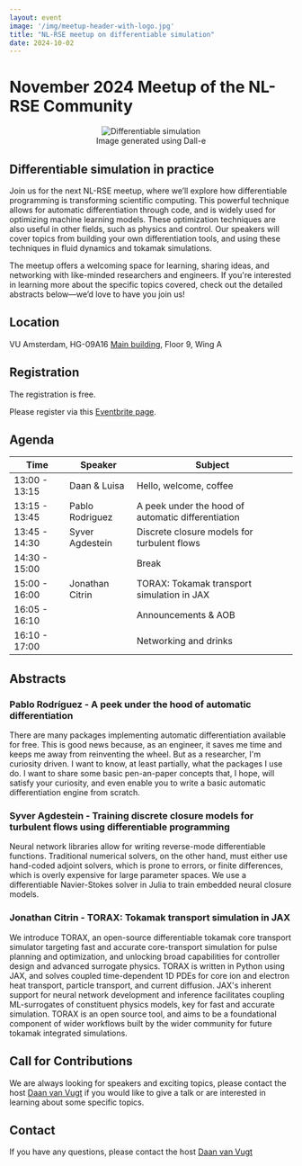 ```yaml
---
layout: event
image: '/img/meetup-header-with-logo.jpg'
title: "NL-RSE meetup on differentiable simulation"
date: 2024-10-02
---
```


# November 2024 Meetup of the NL-RSE Community
<!--break-->
<figure style="text-align:center">
    <img src="/img/meetups/differentiable-simulation.png"
         alt="Differentiable simulation">
    <figcaption>Image generated using Dall-e
    </figcaption>
</figure>

## Differentiable simulation in practice
Join us for the next NL-RSE meetup, where we’ll explore how differentiable programming is transforming scientific computing. This powerful technique allows for automatic differentiation through code, and is widely used for optimizing machine learning models. These optimization techniques are also useful in other fields, such as physics and control. Our speakers will cover topics from building your own differentiation tools, and using these techniques in fluid dynamics and tokamak simulations.

The meetup offers a welcoming space for learning, sharing ideas, and networking with like-minded researchers and engineers. If you're interested in learning more about the specific topics covered, check out the detailed abstracts below—we’d love to have you join us!

## Location
VU Amsterdam, HG-09A16 
<a href="https://assets-us-01.kc-usercontent.com/d8b6f1f5-816c-005b-1dc1-e363dd7ce9a5/41e9b682-215c-424c-8df8-e0d07d4dc622/2023-12%20Campus%20plattegrond%20ENG.jpg">Main building</a>, Floor 9, Wing A

## Registration
The registration is free.

Please register via this [Eventbrite page](https://www.eventbrite.nl/e/nl-rse-meetup-differentiable-simulation-in-practice-tickets-1037663047107).

## Agenda

| Time | Speaker | Subject |
| --- | ------------ | ------- |
| 13:00 - 13:15 | Daan & Luisa | Hello, welcome, coffee |
| 13:15 - 13:45 | Pablo Rodriguez | A peek under the hood of automatic differentiation |
| 13:45 - 14:30 | Syver Agdestein | Discrete closure models for turbulent flows |
| 14:30 - 15:00 | | Break |
| 15:00 - 16:00 | Jonathan Citrin | TORAX: Tokamak transport simulation in JAX |
| 16:05 - 16:10 | | Announcements & AOB |
| 16:10 - 17:00 | | Networking and drinks |

## Abstracts

### Pablo Rodríguez - A peek under the hood of automatic differentiation
There are many packages implementing automatic differentiation available for free. This is good news because, as an engineer, it saves me time and keeps me away from reinventing the wheel. But as a researcher, I'm curiosity driven. I want to know, at least partially, what the packages I use do. I want to share some basic pen-an-paper concepts that, I hope, will satisfy your curiosity, and even enable you to write a basic automatic differentiation engine from scratch.

### Syver Agdestein - Training discrete closure models for turbulent flows using differentiable programming
Neural network libraries allow for writing reverse-mode differentiable functions.
Traditional numerical solvers, on the other hand, must either use hand-coded adjoint solvers,
which is prone to errors, or finite differences, which is overly expensive for large parameter spaces. We use a differentiable Navier-Stokes solver in Julia to train embedded neural closure models.

### Jonathan Citrin - TORAX: Tokamak transport simulation in JAX
We introduce TORAX, an open-source differentiable tokamak core transport simulator targeting fast and accurate core-transport simulation for pulse planning and optimization, and unlocking broad capabilities for controller design and advanced surrogate physics. TORAX is written in Python using JAX, and solves coupled time-dependent 1D PDEs for core ion and electron heat transport, particle transport, and current diffusion. JAX's inherent support for neural network development and inference facilitates coupling ML-surrogates of constituent physics models, key for fast and accurate simulation. TORAX is an open source tool, and aims to be a foundational component of wider workflows built by the wider community for future tokamak integrated simulations.

## Call for Contributions
We are always looking for speakers and exciting topics, please contact the host [Daan van Vugt](mailto:dvanvugt@ignitioncomputing.com) if you would like to give a talk or are interested in learning about some specific topics.

## Contact
If you have any questions, please contact the host [Daan van Vugt](mailto:dvanvugt@ignitioncomputing.com)
